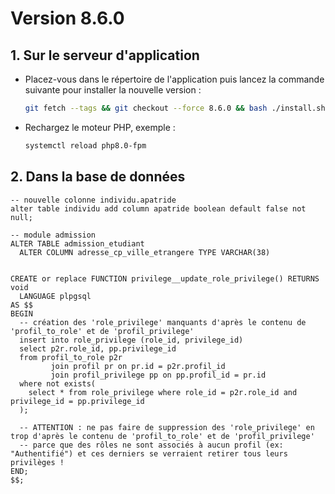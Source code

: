 # Version 8.6.0

## 1. Sur le serveur d'application

- Placez-vous dans le répertoire de l'application puis lancez la commande suivante
  pour installer la nouvelle version :

  ```bash
  git fetch --tags && git checkout --force 8.6.0 && bash ./install.sh
  ```

- Rechargez le moteur PHP, exemple :

  ```bash
  systemctl reload php8.0-fpm
  ```

## 2. Dans la base de données

```postgresql
-- nouvelle colonne individu.apatride
alter table individu add column apatride boolean default false not null;

-- module admission
ALTER TABLE admission_etudiant
  ALTER COLUMN adresse_cp_ville_etrangere TYPE VARCHAR(38)


CREATE or replace FUNCTION privilege__update_role_privilege() RETURNS void
  LANGUAGE plpgsql
AS $$
BEGIN
  -- création des 'role_privilege' manquants d'après le contenu de 'profil_to_role' et de 'profil_privilege'
  insert into role_privilege (role_id, privilege_id)
  select p2r.role_id, pp.privilege_id
  from profil_to_role p2r
         join profil pr on pr.id = p2r.profil_id
         join profil_privilege pp on pp.profil_id = pr.id
  where not exists(
    select * from role_privilege where role_id = p2r.role_id and privilege_id = pp.privilege_id
  );

  -- ATTENTION : ne pas faire de suppression des 'role_privilege' en trop d'après le contenu de 'profil_to_role' et de 'profil_privilege'
  -- parce que des rôles ne sont associés à aucun profil (ex: "Authentifié") et ces derniers se verraient retirer tous leurs privilèges !
END;
$$;
```
